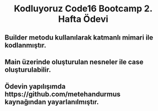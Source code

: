 <h1 align="center">Kodluyoruz Code16 Bootcamp 2. Hafta Ödevi</h1>
<h2 >Builder metodu kullanılarak katmanlı mimari ile kodlanmıştır.</h2>
<h2 >Main üzerinde oluşturulan nesneler ile case oluşturulabilir.</h2>
<h2 >Ödevin yapılışımda https://github.com/metehandurmus kaynağından yayarlanılmıştır.</h2>
